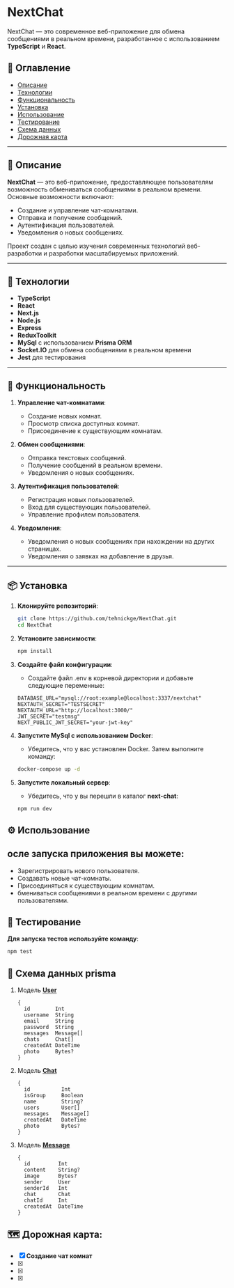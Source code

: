 # NextChat

NextChat — это современное веб-приложение для обмена сообщениями в реальном времени, разработанное с использованием **TypeScript** и **React**.

## 📖 Оглавление

- [Описание](#-описание)
- [Технологии](#-технологии)
- [Функциональность](#-функциональность)
- [Установка](#-установка)
- [Использование](#-использование)
- [Тестирование](#-тестирование)
- [Схема данных](#-схема-данных-prisma)
- [Дорожная карта](#-дорожная-карта)

---

## 📝 Описание

**NextChat** — это веб-приложение, предоставляющее пользователям возможность обмениваться сообщениями в реальном времени. Основные возможности включают:

- Создание и управление чат-комнатами.
- Отправка и получение сообщений.
- Аутентификация пользователей.
- Уведомления о новых сообщениях.

Проект создан с целью изучения современных технологий веб-разработки и разработки масштабируемых приложений.

---

## 🚀 Технологии

- **TypeScript**
- **React**
- **Next.js**
- **Node.js**
- **Express**
- **ReduxToolkit**
- **MySql** с использованием **Prisma ORM**
- **Socket.IO** для обмена сообщениями в реальном времени
- **Jest** для тестирования

---

## 🔧 Функциональность

1. **Управление чат-комнатами**:
   - Создание новых комнат.
   - Просмотр списка доступных комнат.
   - Присоединение к существующим комнатам.

2. **Обмен сообщениями**:
   - Отправка текстовых сообщений.
   - Получение сообщений в реальном времени.
   - Уведомления о новых сообщениях.

3. **Аутентификация пользователей**:
   - Регистрация новых пользователей.
   - Вход для существующих пользователей.
   - Управление профилем пользователя.

4. **Уведомления**:
   - Уведомления о новых сообщениях при нахождении на других страницах.
   - Уведомления о заявках на добавление в друзья.

---

## 📦 Установка

1. **Клонируйте репозиторий**:

   ```bash
   git clone https://github.com/tehnickge/NextChat.git
   cd NextChat
2. **Установите зависимости**:
   ```bash
   npm install
   ```
3. **Создайте файл конфигурации**:
    - Создайте файл .env в корневой директории и добавьте следующие переменные:
   ```env
   DATABASE_URL="mysql://root:example@localhost:3337/nextchat"
   NEXTAUTH_SECRET="TESTSECRET"
   NEXTAUTH_URL="http://localhost:3000/"
   JWT_SECRET="testmsg"
   NEXT_PUBLIC_JWT_SECRET="your-jwt-key"
   ```
4. **Запустите MySql с использованием Docker**:
   - Убедитесь, что у вас установлен Docker. Затем выполните команду:
   ```bash
   docker-compose up -d
   ```
5. **Запустите локальный сервер**:
      - Убедитесь, что у вы перешли в каталог **next-chat**:
   ```bash
   npm run dev
   ```
## ⚙ Использование
**осле запуска приложения вы можете**:
---
- Зарегистрировать нового пользователя.
- Создавать новые чат-комнаты.
- Присоединяться к существующим комнатам.
- бмениваться сообщениями в реальном времени с другими пользователями.
## 🧪 Тестирование
**Для запуска тестов используйте команду**:
   ```bash
   npm test
   ```
## 📂 Схема данных prisma
1. Модель **<u>User</u>**
   ```prisma
   {
     id        Int     
     username  String   
     email     String   
     password  String
     messages  Message[] 
     chats     Chat[]
     createdAt DateTime 
     photo     Bytes?
   }
   ```


2. Модель **<u>Chat</u>**
   ```prisma 
   {
     id          Int       
     isGroup     Boolean    
     name        String?   
     users       User[]     
     messages    Message[] 
     createdAt   DateTime  
     photo       Bytes?
   }
   ```
3. Модель **<u>Message</u>**
   ```prisma 
   {
     id         Int       
     content    String?   
     image      Bytes?    
     sender     User      
     senderId   Int
     chat       Chat      
     chatId     Int
     createdAt  DateTime  
   }
   ```
## 🗺 Дорожная карта: 
- [x] **Создание чат комнат**
- [x]
- [x]
- [x]
   
